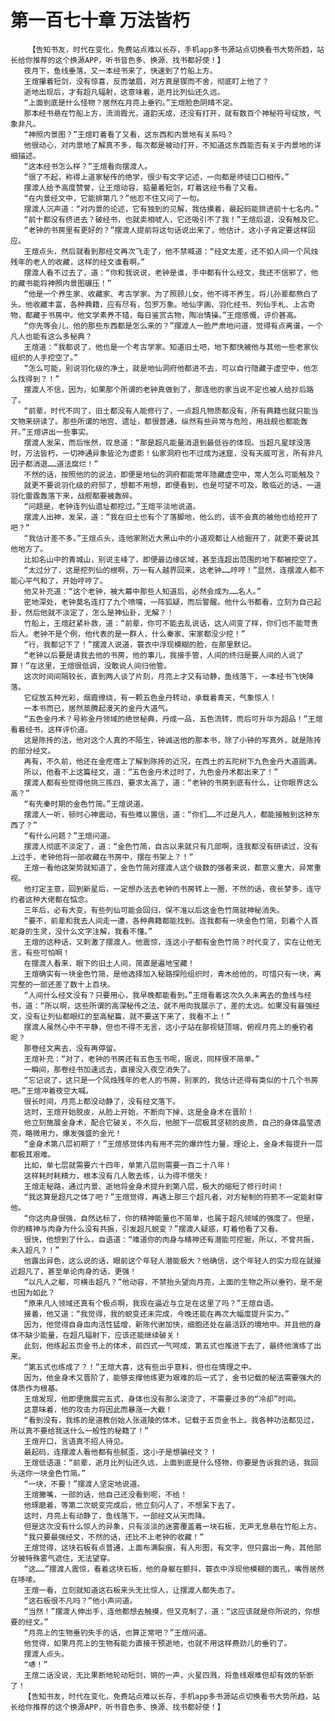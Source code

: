 # 第一百七十章 万法皆朽
        【告知书友，时代在变化，免费站点难以长存，手机app多书源站点切换看书大势所趋，站长给你推荐的这个换源APP，听书音色多、换源、找书都好使！】
       夜月下，鱼线垂落，又一本经书来了，快速到了竹船上方。
       王煊攥着短剑，没有惊喜，反而皱眉，对方真是锲而不舍，彻底盯上他了？
       逝地出现后，才有超凡辐射，这意味着，逝月比列仙还久远。
       “上面到底是什么怪物？居然在月亮上垂钓。”王煊脸色阴晴不定。
       那本经书悬在竹船上方，流淌霞光，道韵天成，还没有打开，就有数百个神秘符号绽放，气象非凡。
       “神照内景图？”王煊盯着看了又看，这东西和内景地有关系吗？
       他很动心，对内景地了解真不多，每次都是被动打开，不知道这东西能否有关于内景地的详细描述。
       “这本经书怎么样？”王煊看向摆渡人。
       “很了不起，称得上道家秘传的绝学，很少有文字记述，一向都是师徒口口相传。”
       摆渡人给予高度赞誉，让王煊动容，掂量着短剑，盯着这经书看了又看。
       “在内景经文中，它能排第几？”他忍不住又问了一句。
       摆渡人沉声道：“对内景的论述，它有独到的见解，我估摸着，最起码能排进前十七名内。”
       “前十都没有挤进去？破经书，也就卖相唬人，它还吸引不了我！”王煊后退，没有触及它。
       “老钟的书房里有更好的？”摆渡人提前将这句话说出来了，他估计，这小子肯定要这样回应。
       王煊点头，然后就看到那经文再次飞走了，他不禁喊道：“经文太差，还不如人间一个风烛残年的老人的收藏，这样的经文谁看啊。”
       摆渡人看不过去了，道：“你和我说说，老钟是谁，手中都有什么经文，我还不信邪了，他的藏书能将神照内景图碾压！”
       “他是一个养生家、收藏家、考古学家。为了照顾儿女，他不得不养生，将儿孙辈都熬白了头。他收藏丰富，各种典籍，应有尽有，包罗万象。地仙字画、羽化经书、列仙手札、上古奇物，都藏于书房中。他文学素养不错，每日鉴赏古物，陶冶情操。”王煊感慨，评价甚高。
       “你先等会儿，他的那些东西都是怎么来的？”摆渡人一脸严肃地问道，觉得有点离谱，一个凡人也能有这么多秘典？
       王煊道：“我都说了，他也是一个考古学家。知道旧土吧，地下都快被他与其他一些老家伙组织的人手挖空了。”
       “怎么可能，别说羽化级的净土，就是地仙洞府他都进不去，可以自行隐藏于虚空中，他怎么找得到？！”
       摆渡人不信，因为，如果那个所谓的老钟真做到了，那连他的家当说不定也被人给抄后路了。
       “前辈，时代不同了，旧土都没有人能修行了，一点超凡物质都没有，所有典籍也就只能当文物来研读了。那些所谓的地宫、遗址，都很普通，纵然有些异常与危险，用战舰也都能轰开。”王煊讲出一些事实。
       摆渡人发呆，而后怅然，叹息道：“那是超凡能量消退到最低谷的体现。当超凡星球没落时，万法皆朽，一切神通异象皆沦为虚影！仙家洞府也不过成为迷窟，没有天威可言，所有非凡因子都消退……道法腐烂！”
       不然的话，按照他的的说法，即便是地仙的洞府都能常年隐藏虚空中，常人怎么可能触及？
       就更不要说羽化级的府邸了，想都不用想，即便看到，也是可望不可及，敢临近的话，一道羽化雷霆轰落下来，战舰都要被轰碎。
       “问题是，老钟连列仙遗址都挖过。”王煊平淡地说道。
       摆渡人出神，发呆，道：“我在旧土也有个了落脚地，他么的，该不会真的被他也给挖开了吧？”
       “我估计差不多。”王煊点头，连他家附近大黑山中的小道观都让人给掘开了，就更不要说其他地方了。
       比如名山中的青城山，别说主峰了，即便最边缘区域，甚至连超出范围的地下都被挖空了。
       “太过分了，这是挖列仙的根啊，万一有人越界回来，这老钟……哼哼！”显然，连摆渡人都不能心平气和了，开始哼哼了。
       他又补充道：“这个老钟，被大幕中那些人知道后，必然会成为……名人。”
       密地深处，老钟莫名连打了九个喷嚏，一阵狐疑，而后警醒。他什么书都看，立刻为自己起卦，然后他就不淡定了，怎么是神仙卦，无解？！
       竹船上，王煊赶紧补救，道：“前辈，你可不能去乱说话，这人间变了样，你们也不能苛责后人。老钟不是个例，他代表的是一群人，什么秦家、宋家都没少挖！”
       “行，我都记下了！”摆渡人说道，蓑衣中浮现模糊的脸，在那里默记。
       “老钟以后要是请我去他的书房，他的事儿，我接手管，人间的终归是要人间的人说了算！”在这里，王煊很低调，没敢说人间归他管。
       这次时间间隔较长，直到两人谈了片刻，月亮上才又有动静，鱼线落下，一本经书飞快降落。
       它绽放五种光彩，烟霞缭绕，有一颗五色金丹转动，承载着青天，气象惊人！
       一本书而已，居然蒸腾起漫天的金丹大道气。
       “五色金丹术？号称金丹领域的绝世秘典，丹成一品，五色流转，而后可升华为超品！”王煊看着经书，这样评价道。
       这是陈抟的法，他对这个人真的不陌生，钟诚送他的那本书，除了小钟的写真外，就是陈抟的部分经文。
       再有，不久前，他还在金疙瘩上了解到陈抟的近况，在西土的五陀树下九色金丹大道圆满。
       所以，他看不上这篇经文，道：“五色金丹术过时了，九色金丹术都出来了！”
       摆渡人都有些觉得他挑三拣四，要求太高了，道：“老钟的书房到底有什么，让你眼界这么高？”
       “有先秦时期的金色竹简。”王煊说道。
       摆渡人一听，顿时心神震动，有些难以置信，道：“你们……不过是凡人，都能接触到这种东西了？”
       “有什么问题？”王煊问道。
       摆渡人彻底不淡定了，道：“金色竹简，自古以来就只有几部啊，连我都没有研读过，没有上过手，老钟他将一部收藏在书房中，摆在书架上？！”
       王煊一看他这架势就知道了，金色竹简对摆渡人这个级数的强者来说，都意义重大，异常重视。
       他打定主意，回到新星后，一定想办法去老钟的书房转上一圈，不然的话，夜长梦多，连守约者这种大佬都在惦念。
       三年后，必有大变，有些列仙可能会回归，保不准以后这金色竹简就神秘消失。
       “要不，前辈和我去人间走一遭，各种典籍都能找到。连我都有一块金色竹简，刻着个人首蛇身的生灵，没什么文字注解，我看不懂。”
       王煊的这种话，又刺激了摆渡人。他震惊，连这小子都有金色竹简？时代变了，实在让他无言，有些可怕啊！
       在摆渡人看来，眼下的旧土人间，简直是遍地宝藏！
       王煊确实有一块金色竹简，是他选择加入秘路探险组织时，青木给他的，可惜只有一块，离完整的一部还差了数十上百块。
       “人间什么经文没有？只要用心，我早晚都能看到。”王煊看着这次久久未离去的鱼线与经书，道：“所以啊，这些所谓的高深秘传之法，就不用向我展示了，差的太远。如果没有最强经文，没有让列仙都眼红的至高秘篇，就不要送下来了，我看不上！”
       摆渡人虽然心中不平静，但也不得不无言，这小子站在鄙视链顶端，俯视月亮上的垂钓者呢？
       那卷经文离去，没有再停留。
       王煊补充：“对了，老钟的书房还有五色玉书呢，据说，同样很不简单。”
       一瞬间，那卷经书加速远去，直接没入夜空消失了。
       “忘记说了，这只是一个风烛残年的老人的书房，别家的，我估计还得有类似的十几个书房吧。”王煊冲着夜空大喊。
       很长时间，月亮上都没动静了，没有经文落下。
       这时，王煊开始脱皮，从脸上开始，不断向下掉，这是金身术在晋阶！
       他立刻施展金身术，配合它破关，不久后，他脱下一层极其坚韧的皮质，自己的身体晶莹透亮，略微用力，爆发强盛的金光！
       “金身术第八层初期了！”王煊感觉体内有用不完的爆炸性力量，理论上，金身术每提升一层都极其艰难。
       比如，单七层就需要六十四年，单第八层则需要一百二十八年！
       这样耗时耗精力，根本没有几人敢去练，认为得不偿失！
       王煊走秘路，通过内景、逝地将金身术提升到第八层，极大的缩短了修行时间！
       “我这算是超凡之体了吧？”王煊觉得，再遇上那三个超凡者，对方秘制的符箭不一定能射穿他。
       “你这肉身很强，自然达标了，你的精神能量也不简单，也属于超凡领域的强度了。但是，你的精神与肉身为什么没有共振，引发超凡蜕变？”摆渡人疑惑，盯着他看了又看。
       很快，他想到了什么，自语道：“难道你的肉身与精神还有潜能可挖掘，所以，不曾共振，未入超凡？！”
       他露出异色，这么说的话，眼前这个年轻人潜能极大？他确信，这个年轻人的实力现在就接近超凡了，甚至单论肉身的话，更强！
       “以凡人之躯，可横击超凡？”他动容，不禁抬头望向月亮，上面的生物之所以垂钓，是不是也因为如此？
       “原来凡人领域还真有个极点啊，我现在逼近与立足在这里了吗？”王煊自语。
       接着，他又道：“我觉得，我的蜕变还未完成，今晚还能在再次大幅度提升实力。”
       因为，他觉得自身血肉活性猛增，新陈代谢加快，细胞还处在最活跃的境地中。并且他的身体不缺少能量，在超凡辐射下，应该还能继续破关！
       此刻，他练起五页金书上的体术，前四式一气呵成，第五式也推进下去了，最终他演练了出来。
       “第五式也练成了？！”王煊大喜，这有些出乎意料，但也在情理之中。
       因为，他金身术又晋阶了，能够支撑他练更为艰难的后一式了，金书记载的秘法需要强大的体质作为根基。
       王煊发现，他即便施展完五式，身体也没有那么滚烫了，不需要过多的“冷却”时间。
       这意味着，他的攻击力将因此而暴涨一大截！
       “看到没有，我练的是道教创始人张道陵的体术，记载于五页金书上。我各种功法都见过，所以真不要给我送什么一般性的秘籍了！”
       王煊开口，言语真不招人待见。
       最起码，连摆渡人看他都有些腻歪，这小子是想骗经文？！
       王煊低语道：“前辈，逝月比列仙还久远，上面到底是什么怪物，你要是告诉我的话，我回头送你一块金色竹简。”
       “一块，不要！”摆渡人坚定地说道。
       王煊撇嘴，一部的话，他自己还没看到呢，不给！
       他琢磨着，等第二次蜕变完成后，他立刻闪人了，不想呆下去了。
       这时，月亮上有动静了，鱼线落下，一部经文从天而降。
       但是这次没有什么惊人的异象，只有淡淡的迷雾覆盖着一块石板，无声无息悬在竹船上方。
       “我只要最强经文，不然的话，还比不上老钟的收藏！”
       王煊觉得，这块石板有点普通，上面布满裂痕，有人形图，有文字，但只露出一角，其他部分被特殊雾气遮住，无法望穿。
       “这……”摆渡人震惊，看着这块石板，他的身躯在颤抖，蓑衣中浮现他模糊的面孔，嘴唇居然在哆嗦。
       王煊一看，立刻就知道这石板来头无比惊人，让摆渡人都失态了。
       “这石板很不凡吗？”他小声问道。
       “当然！”摆渡人伸出手，连他都想去触摸，但又克制了，道：“这应该就是你所说的，你想要的经文。”
       “月亮上的生物垂钓失手的话，也算正常吧？”王煊问道。
       他觉得，如果月亮上的生物有能力直接干预逝地，也就不用这样费劲儿的垂钓了。
       摆渡人点头。
       “哧！”
       王煊二话没说，无比果断地轮动短剑，锵的一声，火星四溅，将鱼线艰难但却有效的斩断了！
       【告知书友，时代在变化，免费站点难以长存，手机app多书源站点切换看书大势所趋，站长给你推荐的这个换源APP，听书音色多、换源、找书都好使！】